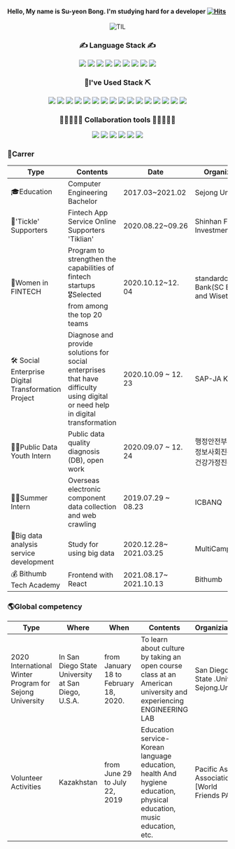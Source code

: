 #### Hello, My name is Su-yeon Bong. I'm studying hard for a developer     [![Hits](https://hits.seeyoufarm.com/api/count/incr/badge.svg?url=https%3A%2F%2Fgithub.com%2Fbongsuyeon&count_bg=%23FFD23D&title_bg=%23555555&icon=smugmug.svg&icon_color=%23FFFFFF&title=hits&edge_flat=false)](https://hits.seeyoufarm.com)


<div align="center">
  <img src="https://i.ibb.co/mXBCmL5/02.gif" alt="TIL" border="0">


<h3>✍ Language Stack ✍</h3>
<img src="https://img.shields.io/badge/C/C++-00599C?style=flat-square&logo=cplusplus&logoColor=white">
<img src="https://img.shields.io/badge/JAVA-007396?style=flat-square&logo=java&logoColor=white">
<img src="https://img.shields.io/badge/Python-3766AB?style=flat-square&logo=Python&logoColor=white" />
<img src="https://img.shields.io/badge/R-276DC3?style=flat-square&logo=R&logoColor=white">
<img src="https://img.shields.io/badge/JavaScript-F7DF1E?style=flat-square&logo=JavaScript&logoColor=white" />
<img src="https://img.shields.io/badge/TypeScript-3178C6?style=flat-square&logo=TypeScript&logoColor=white" />
<img src="https://img.shields.io/badge/html-E34F26?style=flat-square&logo=html5&logoColor=white"> 
<img src="https://img.shields.io/badge/css-1572B6?style=flat-square&logo=css3&logoColor=white">
<img src="https://img.shields.io/badge/Sass-CC6699?style=flat-square&logo=Sass&logoColor=white">

  
<br/>    
<h3>🔨I've Used Stack ⛏</h3> 
<img src="https://img.shields.io/badge/React-61DAFB?style=flat-square&logo=React&logoColor=white" />
<img src="https://img.shields.io/badge/Redux-764ABC?style=flat-square&logo=Redux&logoColor=white" />
<img src="https://img.shields.io/badge/Redux%20Saga-999999?style=flat-square&logo=Redux%20Saga&logoColor=white" />
<img src="https://img.shields.io/badge/Node.js-339933?style=flat-square&logo=Node.js&logoColor=white" />
<img src="https://img.shields.io/badge/Express.js-BE312E?style=flat-square&logo=Express&logoColor=white" />
<img src="https://img.shields.io/badge/Django-092E20?style=flat-square&logo=Django&logoColor=white" />

<img src="https://img.shields.io/badge/Jupyter-F37626?style=flat-square&logo=jupyter&logoColor=white" />
   
<img src="https://img.shields.io/badge/Unity-FFFFFF?style=flat-square&logo=Unity&logoColor=black" />
<img src="https://img.shields.io/badge/MFC-A8B9CC?style=flat-square&logo=C&logoColor=white" />

<img src="https://img.shields.io/badge/MySQL-4479A1?style=flat-square&logo=mysql&logoColor=white">
<img src="https://img.shields.io/badge/MariaDB-003545?style=flat-square&logo=mariaDB&logoColor=white">
<img src="https://img.shields.io/badge/MongoDB-47A248?style=flat-square&logo=MongoDB&logoColor=white" />

<img src="https://img.shields.io/badge/bootstrap-7952B3?style=flat-square&logo=bootstrap&logoColor=white">
<img src="https://img.shields.io/badge/antd-0170FE?style=flat-square&logo=Ant Design&logoColor=white" />
<img src="https://img.shields.io/badge/Material%20UI-0081CB?style=flat-square&logo=Material-UI&logoColor=white" />
<img src="https://img.shields.io/badge/JSON%20Web%20Tokens-000000?style=flat-square&logo=JSON%20Web%20Tokens&logoColor=white" />
   
  
<br/>       
<h3>👩🏼‍🤝‍👩🏻 Collaboration tools 👩🏼‍🤝‍🧑🏾</h3>
<img src="https://img.shields.io/badge/GitHub-181717?style=flat-square&logo=github&logoColor=white">
<img src="https://img.shields.io/badge/GitLab-FCA121?style=flat-square&logo=gitlab&logoColor=white">
<img src="https://img.shields.io/badge/Slack-00A98F?style=flat-square&logo=Slack&logoColor=white">
<img src="https://img.shields.io/badge/Notion-A5915F?style=flat-square&logo=Notion&logoColor=white">
<img src="https://img.shields.io/badge/Jira-18BFFF?style=flat-square&logo=Jira&logoColor=white">
<img src="https://img.shields.io/badge/Trello-0052CC?style=flat-square&logo=Trello&logoColor=white">
      
</div>

### 🐣Carrer

| Type                                               | Contents                                                     | Date                | Organiziaion                                          |
| -------------------------------------------------- | ------------------------------------------------------------ | ------------------- | ----------------------------------------------------- |
| 🎓Education                                         | Computer Engineering  Bachelor                               | 2017.03~2021.02     | Sejong University                                     |
| 📲'Tickle' Supporters                               | Fintech App Service Online Supporters 'Tiklian'              | 2020.08.22~09.26    | Shinhan Financial Investment                          |
| 💸Women in FINTECH                                  | Program to strengthen the capabilities of fintech startups<br />🎖Selected from among the top 20 teams | 2020.10.12~12. 04   | standardchartered Bank(SC Bank) and Wiset             |
| 🛠 Social Enterprise Digital Transformation Project | Diagnose and provide solutions for social enterprises that have difficulty using digital or need help in digital transformation | 2020.10.09 ~ 12. 23 | SAP-JA Korea                                          |
| 👨‍💻Public Data Youth Intern                         | Public data quality diagnosis (DB), open work                | 2020.09.07 ~ 12. 24 | 행정안전부·한국지능정보사회진흥원[한국건강가정진흥원] |
| 👨‍💻Summer Intern                                    | Overseas electronic component data collection and web crawling | 2019.07.29 ~ 08.23  | ICBANQ                                                |
| 📝Big data analysis service development             | Study for using big data                                     | 2020.12.28~ 2021.03.25     | MultiCampus                                           |
| 💰 Bithumb Tech Academy                              | Frontend with React                                   | 2021.08.17~ 2021.10.13     | Bithumb                                           |


### 🌎Global competency

| Type                                                    | Where                                              | When                                  | Contents                                                     | Organiziaion                                 |
| ------------------------------------------------------- | -------------------------------------------------- | ------------------------------------- | ------------------------------------------------------------ | -------------------------------------------- |
| 2020 International Winter Program for Sejong University | In San Diego State University at San Diego, U.S.A. | from January 18 to February 18, 2020. | To learn about culture by taking an open course class at an American university and experiencing ENGINEERING LAB | San Diego State .Univ & Sejong.Univ          |
| Volunteer Activities                                    | Kazakhstan                                         | from June 29 to  July 22, 2019        | Education service-Korean language education, health And hygiene education, physical education, music education, etc. | Pacific Asia Association [World Friends PAS] |


<!--
**bongsuyeon/bongsuyeon** is a ✨ _special_ ✨ repository because its `README.md` (this file) appears on your GitHub profile.

Here are some ideas to get you started:

- 🔭 I’m currently working on ...
- 🌱 I’m currently learning ...
- 👯 I’m looking to collaborate on ...
- 🤔 I’m looking for help with ...
- 💬 Ask me about ...
- 📫 How to reach me: ...
- 😄 Pronouns: ...
- ⚡ Fun fact: ...
  -->

